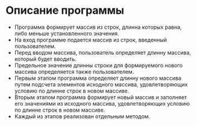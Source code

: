# Описание программы

* Программа формирует массив из строк, длинна которых равна, либо меньше установленного значения.
* На вход программе подается массив из строк, введенный пользователем.
* Перед вводом массива, пользователь определяет длинну массива, который будет вводить.
* Предельное значение длинны строки для формируемого нового массива определяется также пользователем.
* Первым этапом программа определяет длинну нового массива путем подсчета элементов исходного массива, удовлетворяющих условию по длинне строк в новом массиве.
* Вторым этапом программа формирует новый массив и заполняет его значениями из исходного массива, удовлетворяющих условию по длинне строк в новом массиве.
* Каждый из этапов реализован отдельным методом. 